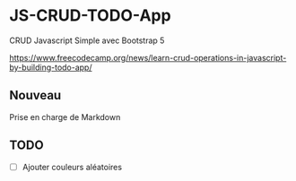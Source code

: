 # JS-CRUD-TODO-App

CRUD Javascript Simple avec Bootstrap 5

https://www.freecodecamp.org/news/learn-crud-operations-in-javascript-by-building-todo-app/

## Nouveau

Prise en charge de Markdown

## TODO

- [ ] Ajouter couleurs aléatoires
